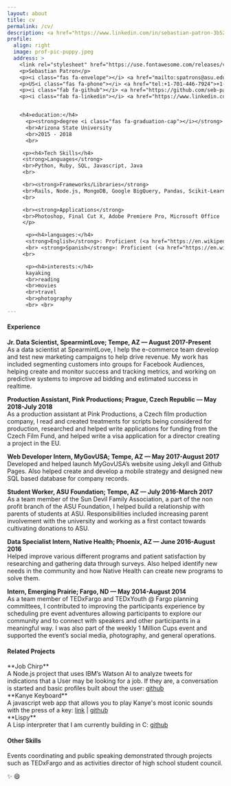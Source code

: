 ```yaml
---
layout: about
title: cv
permalink: /cv/
description: <a href="https://www.linkedin.com/in/sebastian-patron-3b523998">linkedin</a>. data science enthusiast. entrepreneur. 
profile:
  align: right
  image: prof-pic-puppy.jpeg
  address: >
    <link rel="stylesheet" href="https://use.fontawesome.com/releases/v5.0.13/css/all.css" integrity="sha384-DNOHZ68U8hZfKXOrtjWvjxusGo9WQnrNx2sqG0tfsghAvtVlRW3tvkXWZh58N9jp" crossorigin="anonymous">
    <p>Sebastian Patron</p>
    <p><i class="fas fa-envelope"></i> <a href="mailto:spatrons@asu.edu?Subject=Hello%20again" target="_top">spatrons@asu.edu</a></p>
    <p>US<i class="fas fa-phone"></i> <a href="tel:+1-701-446-7924">+1-701-446-7924</a></p>
    <p><i class="fab fa-github"></i> <a href="https://github.com/seb-patron">seb-patron</a></p>
    <p><i class="fab fa-linkedin"></i> <a href="https://www.linkedin.com/in/sebastian-patron-3b523998">linkedin</a></p>


    <h4>education:</h4>
      <p><strong>degree <i class="fas fa-graduation-cap"></i></strong> Psychology BS
      <br>Arizona State University
      <br>2015 - 2018
      <br>

     <p><h4>Tech Skills</h4>
     <strong>Languages</strong>
     <br>Python, Ruby, SQL, Javascript, Java
     <br>

     <br><strong>Frameworks/Libraries</strong> 
     <br>Rails, Node.js, MongoDB, Google BigQuery, Pandas, Scikit-Learn
     <br>

     <br><strong>Applications</strong>
     <br>Photoshop, Final Cut X, Adobe Premiere Pro, Microsoft Office
     </p>

      <p><h4>languages:</h4> 
      <strong>English</strong>: Proficient (<a href="https://en.wikipedia.org/wiki/Common_European_Framework_of_Reference_for_Languages">C2</a>)
      <br> <strong>Spanish</strong>: Proficient (<a href="https://en.wikipedia.org/wiki/Common_European_Framework_of_Reference_for_Languages">C1</a>)
     <br>

      <p><h4>interests:</h4>
      kayaking
      <br>reading
      <br>movies
      <br>travel
      <br>photography
      <br> <br>
---
```

<h4>Experience</h4>

**Jr. Data Scientist, SpearmintLove; Tempe, AZ — August 2017-Present**
<br>As a data scientist at SpearmintLove, I help the e-commerce team develop and test new marketing campaigns to help drive revenue. My work has included segmenting customers into groups for Facebook Audiences, helping create and monitor success and tracking metrics, and working on predictive systems to improve ad bidding and estimated success in realtime.

**Production Assistant, Pink Productions; Prague, Czech Republic — May 2018-July 2018**
<br>As a production assistant at Pink Productions, a Czech film production company, I read and created treatments for scripts being considered for production, researched and helped write applications for funding from the Czech Film Fund, and helped write a visa application for a director creating a project in the EU.

**Web Developer Intern, MyGovUSA; Tempe, AZ — May 2017-August 2017**
<br>Developed and helped launch MyGovUSA’s website using Jekyll and Github Pages. Also helped create and develop a mobile strategy and designed new SQL based database for company records.

**Student Worker, ASU Foundation; Tempe, AZ — July 2016-March 2017**
<br>As a team member of the Sun Devil Family Association, a part of the non profit branch of the ASU Foundation, I helped build a relationship with parents of students at ASU. Responsibilities included increasing parent involvement with the university and working as a first contact towards cultivating donations to ASU.

**Data Specialist Intern, Native Health; Phoenix, AZ — June 2016-August 2016**
<br>Helped improve various different programs and patient satisfaction by researching and gathering data through surveys. Also helped identify new needs in the community and how Native Health can create new programs to solve them.

**Intern, Emerging Prairie; Fargo, ND — May 2014-August 2014**
<br>As a team member of TEDxFargo and TEDxYouth @ Fargo planning committees, I contributed to improving the participants experience by scheduling pre event adventures allowing participants to explore our community and to connect with speakers and other participants in a meaningful way. I was also part of the weekly 1 Million Cups event and supported the event’s social media, photography, and general operations.

<h4>Related Projects</h4>**Job Chirp​**
<br>A Node.js project that uses IBM’s Watson AI to analyze tweets for indications that a User may be looking for a job. If they are, a conversation is started and basic profiles built about the user: <a href="https://github.com/seb-patron/TweetRecruiterJS">github​</a>
<br>**Kanye Keyboard**
<br>A javascript web app that allows you to play Kanye's most iconic sounds with the press of a key: ​<a href="http://sebastianpatron.com/kanye-sounds/">link</a> | <a href="https://github.com/seb-patron/Vulfify">github</a>
<br>**Lispy​**
<br>A Lisp interpreter that I am currently building in C: ​<a href="https://github.com/seb-patron/lispy-C">github</a>

<h4>Other Skills</h4>
Events coordinating and public speaking demonstrated through projects such as TEDxFargo and as activities director of high school student council.

:sparkles: :smile:

<style>
     .address {
          background-color: ivory;
     }
</style>